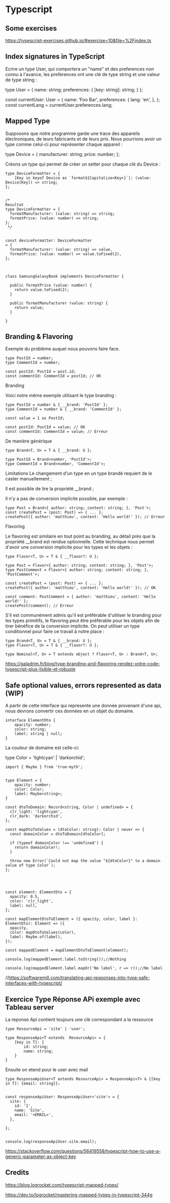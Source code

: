 # Typescript

## Some exercises

https://typescript-exercises.github.io/#exercise=10&file=%2Findex.ts

## Index signatures in TypeScript

Ecrire un type User, qui comportera un "name" et des preferences non connu à l'avance, les preferences ont une clé de type string et une valeur de type string :

  type User = {
    name: string;
    preferences: {
      [key: string]: string;
    }
  };
  
  const currentUser: User = {
    name: 'Foo Bar',
    preferences: {
      lang: 'en',
    },
  };
  const currentLang = currentUser.preferences.lang;

## Mapped Type

Supposons que notre programme garde une trace des appareils électroniques, de leurs fabricants et de leurs prix. Nous pourrions avoir un type comme celui-ci pour représenter chaque appareil :

  type Device = {
    manufacturer: string;
    price: number;
  };


Créons un type qui permet de créer un setter pour chaque clé du Device :

    type DeviceFormatter = {
        [Key in keyof Device as `format${Capitalize<Key>}`]: (value: Device[Key]) => string;
    };


    /*
    Resultat
    type DeviceFormatter = {
      formatManufacturer: (value: string) => string;
      formatPrice: (value: number) => string;
    };
     */


    const deviceFormatter: DeviceFormatter
    = {
      formatManufacturer: (value: string) => value,
      formatPrice: (value: number) => value.toFixed(2),
    };


  
    class SamsungGalaxyBook implements DeviceFormatter {
    
      public formatPrice (value: number) {
        return value.toFixed(2);
      }
    
      public formatManufacturer (value: string) {
        return value;
      }
    
    }

## Branding & Flavoring

Exemple du problème auquel nous pouvons faire face.

    type PostId = number;
    type CommentId = number;
    
    const postId: PostId = post.id;
    const commentId: CommentId = postId; // OK

Branding

Voici notre même exemple utilisant le type branding :

    type PostId = number & { __brand: 'PostId' };
    type CommentId = number & { __brand: 'CommentId' };
    
    const value = 1 as PostId;
    
    const postId: PostId = value; // OK
    const commentId: CommentId = value; // Erreur

De manière générique

    type Brand<T, U> = T & { __brand: U };
    
    type PostId = Brand<number, 'PostId'>;
    type CommentId = Brand<number, 'CommentId'>;


Limitations
Le changement d'un type en un type brandé requiert de le caster manuellement ;
  
Il est possible de lire la propriété __brand ;
  
Il n'y a pas de conversion implicite possible, par exemple :
  
    type Post = Brand<{ author: string; content: string; }, 'Post'>;
    const createPost = (post: Post) => { ... };
    createPost({ author: 'matthieu', content: 'Hello world!' }); // Erreur


Flavoring

Le flavoring est similaire en tout point au branding, au détail près que la propriété __brand est rendue optionnelle. Cette technique nous permet d'avoir une conversion implicite pour les types et les objets :

    type Flavor<T, U> = T & { __flavor?: U };
    
    type Post = Flavor<{ author: string; content: string; }, 'Post'>;
    type PostComment = Flavor<{ author: string; content: string; }, 'PostComment'>;
    
    const createPost = (post: Post) => { ... };
    createPost({ author: 'matthieu', content: 'Hello world!' }); // OK
    
    const comment: PostComment = { author: 'matthieu', content: 'Hello world!' };
    createPost(comment); // Erreur

S'il est communément admis qu'il est préférable d'utiliser le branding pour les types primitifs, le flavoring peut être préférable pour les objets afin de tirer bénéfice de la conversion implicite. On peut utiliser un type conditionnel pour faire ce travail à notre place :

    type Brand<T, U> = T & { __brand: U };
    type Flavor<T, U> = T & { __flavor?: U };
    
    type Nominal<T, U> = T extends object ? Flavor<T, U> : Brand<T, U>;


https://galadrim.fr/blog/type-branding-and-flavoring-rendez-votre-code-typescript-plus-lisible-et-robuste

## Safe optional values, errors represented as data  (WIP)

A partir de cette interface qui represente une donnée provenant d'une api, nous devrons convertir ces données en un objet du domaine.

    interface ElementDto {
        opacity: number;
        color: string;
        label: string | null;
    }

La couleur de domaine est celle-ci:

  type Color = 'lightcyan' | 'darkorchid';



    import { Maybe } from 'true-myth';
    
    
    type Element = {
        opacity: number;
        color: Color;
        label: Maybe<string>;
    }
    
    const dtoToDomain: Record<string, Color | undefined> = {
      clr_light: 'lightcyan',
      clr_dark: 'darkorchid',
    };
    
    const mapDtoToValues = (dtoColor: string): Color | never => {
      const domainColor = dtoToDomain[dtoColor];
    
      if (typeof domainColor !== 'undefined') {
        return domainColor!;
      }
    
      throw new Error(`Could not map the value "${dtoColor}" to a domain value of type Color`);
    };
    
    
    
    
    const element: ElementDto = {
      opacity: 0.5,
      color: 'clr_light',
      label: null,
    };
    
    const mapElementDtoToElement = ({ opacity, color, label }: ElementDto): Element => ({
      opacity,
      color: mapDtoToValues(color),
      label: Maybe.of(label),
    });
    
    const mappedElement = mapElementDtoToElement(element);
    
    console.log(mappedElement.label.toString());//Nothing
    
    console.log(mappedElement.label.mapOr('No label', r => r));//No label



//https://softwaremill.com/translating-api-responses-into-type-safe-interfaces-with-typescript/


## Exercice Type Réponse APi exemple avec Tableau server


La reponse Api contient toujours une clé correspondant a la ressource

    type ResourceApi = 'site' | 'user';
    
    type ResponseApi<T extends  ResourceApi> = {
        [key in T]: {
            id: string;
            name: string;
        }
    }

Ensuite on etend pour le user avec mail
    
    type ResponseApiUser<T extends ResourceApi> = ResponseApi<T> & {[key in T]: {email: string}};
    
    
    const responseApiUser: ResponseApiUser<'site'> = {
      site: {
        id: '1',
        name: 'Site',
        email: '<EMAIL>',
      },
    
    };
    
    
    console.log(responseApiUser.site.email);

https://stackoverflow.com/questions/56419558/typescript-how-to-use-a-generic-parameter-as-object-key
  
## Credits


https://blog.logrocket.com/typescript-mapped-types/

https://dev.to/logrocket/mastering-mapped-types-in-typescript-344g
